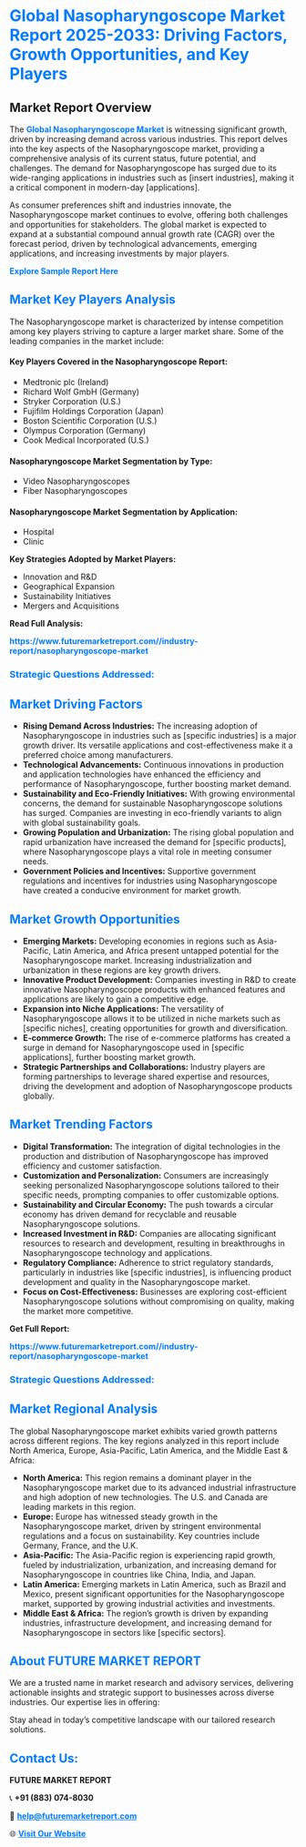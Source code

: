 <h1 style="color: #007BFF;">Global Nasopharyngoscope Market Report 2025-2033: Driving Factors, Growth Opportunities, and Key Players</h1>

<section id="overview">
<h2>Market Report Overview</h2>
<p>The <a href="https://www.futuremarketreport.com//industry-report/nasopharyngoscope-market" style="color: #007BFF; text-decoration: none;"><strong>Global Nasopharyngoscope Market</strong></a> is witnessing significant growth, driven by increasing demand across various industries. This report delves into the key aspects of the Nasopharyngoscope market, providing a comprehensive analysis of its current status, future potential, and challenges. The demand for Nasopharyngoscope has surged due to its wide-ranging applications in industries such as [insert industries], making it a critical component in modern-day [applications].</p>
<p>As consumer preferences shift and industries innovate, the Nasopharyngoscope market continues to evolve, offering both challenges and opportunities for stakeholders. The global market is expected to expand at a substantial compound annual growth rate (CAGR) over the forecast period, driven by technological advancements, emerging applications, and increasing investments by major players.</p>
</section>

<section id="overview">
<p><a href="https://www.futuremarketreport.com//request-sample/reportId=64804" style="color: #007BFF; text-decoration: none;"><strong>Explore Sample Report Here</strong></a></p>
</section>

<section id="key-players">
<h2 style="color: #007BFF;">Market Key Players Analysis</h2>
<p>The Nasopharyngoscope market is characterized by intense competition among key players striving to capture a larger market share. Some of the leading companies in the market include:</p>
<h4>Key Players Covered in the Nasopharyngoscope Report:</h4>
<ul><li>Medtronic plc (Ireland)</li><li>Richard Wolf GmbH (Germany)</li><li>Stryker Corporation (U.S.)</li><li>Fujifilm Holdings Corporation (Japan)</li><li>Boston Scientific Corporation (U.S.)</li><li>Olympus Corporation (Germany)</li><li>Cook Medical Incorporated (U.S.)</li></ul>
<h4>Nasopharyngoscope Market Segmentation by Type:</h4>
<ul><li>Video Nasopharyngoscopes</li><li>Fiber Nasopharyngoscopes</li></ul>

<h4>Nasopharyngoscope Market Segmentation by Application:</h4>
<ul><li>Hospital</li><li>Clinic</li></ul>
<p><strong>Key Strategies Adopted by Market Players:</strong></p>
<ul>
<li>Innovation and R&D</li>
<li>Geographical Expansion</li>
<li>Sustainability Initiatives</li>
<li>Mergers and Acquisitions</li>
</ul>
</section>

<section>
<p><strong>Read Full Analysis: </strong></p><a href="https://www.futuremarketreport.com//industry-report/nasopharyngoscope-market" style="color: #007BFF; text-decoration: none;"><strong>https://www.futuremarketreport.com//industry-report/nasopharyngoscope-market</strong></a>
<h3 style="color: #007BFF;">Strategic Questions Addressed:</h3>
</section>

<section id="driving-factors">
<h2 style="color: #007BFF;">Market Driving Factors</h2>
<ul>
<li><strong>Rising Demand Across Industries:</strong> The increasing adoption of Nasopharyngoscope in industries such as [specific industries] is a major growth driver. Its versatile applications and cost-effectiveness make it a preferred choice among manufacturers.</li>
<li><strong>Technological Advancements:</strong> Continuous innovations in production and application technologies have enhanced the efficiency and performance of Nasopharyngoscope, further boosting market demand.</li>
<li><strong>Sustainability and Eco-Friendly Initiatives:</strong> With growing environmental concerns, the demand for sustainable Nasopharyngoscope solutions has surged. Companies are investing in eco-friendly variants to align with global sustainability goals.</li>
<li><strong>Growing Population and Urbanization:</strong> The rising global population and rapid urbanization have increased the demand for [specific products], where Nasopharyngoscope plays a vital role in meeting consumer needs.</li>
<li><strong>Government Policies and Incentives:</strong> Supportive government regulations and incentives for industries using Nasopharyngoscope have created a conducive environment for market growth.</li>
</ul>
</section>

<section id="growth-opportunities">
<h2 style="color: #007BFF;">Market Growth Opportunities</h2>
<ul>
<li><strong>Emerging Markets:</strong> Developing economies in regions such as Asia-Pacific, Latin America, and Africa present untapped potential for the Nasopharyngoscope market. Increasing industrialization and urbanization in these regions are key growth drivers.</li>
<li><strong>Innovative Product Development:</strong> Companies investing in R&D to create innovative Nasopharyngoscope products with enhanced features and applications are likely to gain a competitive edge.</li>
<li><strong>Expansion into Niche Applications:</strong> The versatility of Nasopharyngoscope allows it to be utilized in niche markets such as [specific niches], creating opportunities for growth and diversification.</li>
<li><strong>E-commerce Growth:</strong> The rise of e-commerce platforms has created a surge in demand for Nasopharyngoscope used in [specific applications], further boosting market growth.</li>
<li><strong>Strategic Partnerships and Collaborations:</strong> Industry players are forming partnerships to leverage shared expertise and resources, driving the development and adoption of Nasopharyngoscope products globally.</li>
</ul>
</section>

<section id="trending-factors">
<h2 style="color: #007BFF;">Market Trending Factors</h2>
<ul>
<li><strong>Digital Transformation:</strong> The integration of digital technologies in the production and distribution of Nasopharyngoscope has improved efficiency and customer satisfaction.</li>
<li><strong>Customization and Personalization:</strong> Consumers are increasingly seeking personalized Nasopharyngoscope solutions tailored to their specific needs, prompting companies to offer customizable options.</li>
<li><strong>Sustainability and Circular Economy:</strong> The push towards a circular economy has driven demand for recyclable and reusable Nasopharyngoscope solutions.</li>
<li><strong>Increased Investment in R&D:</strong> Companies are allocating significant resources to research and development, resulting in breakthroughs in Nasopharyngoscope technology and applications.</li>
<li><strong>Regulatory Compliance:</strong> Adherence to strict regulatory standards, particularly in industries like [specific industries], is influencing product development and quality in the Nasopharyngoscope market.</li>
<li><strong>Focus on Cost-Effectiveness:</strong> Businesses are exploring cost-efficient Nasopharyngoscope solutions without compromising on quality, making the market more competitive.</li>
</ul>
</section>

<section>
<p><strong>Get Full Report: </strong></p><a href="https://www.futuremarketreport.com//industry-report/nasopharyngoscope-market" style="color: #007BFF; text-decoration: none;"><strong>https://www.futuremarketreport.com//industry-report/nasopharyngoscope-market</strong></a>
<h3 style="color: #007BFF;">Strategic Questions Addressed:</h3>
</section>


<section id="regional-analysis">
<h2 style="color: #007BFF;">Market Regional Analysis</h2>
<p>The global Nasopharyngoscope market exhibits varied growth patterns across different regions. The key regions analyzed in this report include North America, Europe, Asia-Pacific, Latin America, and the Middle East & Africa:</p>
<ul>
<li><strong>North America:</strong> This region remains a dominant player in the Nasopharyngoscope market due to its advanced industrial infrastructure and high adoption of new technologies. The U.S. and Canada are leading markets in this region.</li>
<li><strong>Europe:</strong> Europe has witnessed steady growth in the Nasopharyngoscope market, driven by stringent environmental regulations and a focus on sustainability. Key countries include Germany, France, and the U.K.</li>
<li><strong>Asia-Pacific:</strong> The Asia-Pacific region is experiencing rapid growth, fueled by industrialization, urbanization, and increasing demand for Nasopharyngoscope in countries like China, India, and Japan.</li>
<li><strong>Latin America:</strong> Emerging markets in Latin America, such as Brazil and Mexico, present significant opportunities for the Nasopharyngoscope market, supported by growing industrial activities and investments.</li>
<li><strong>Middle East & Africa:</strong> The region’s growth is driven by expanding industries, infrastructure development, and increasing demand for Nasopharyngoscope in sectors like [specific sectors].</li>
</ul>
</section>

<footer>
<h2 style="color: #007BFF;">About FUTURE MARKET REPORT</h2>
<p>We are a trusted name in market research and advisory services, delivering actionable insights and strategic support to businesses across diverse industries. Our expertise lies in offering:</p>

<p>Stay ahead in today’s competitive landscape with our tailored research solutions.</p>

<h2 style="color: #007BFF;">Contact Us:</h2>
<p><strong>FUTURE MARKET REPORT</strong></p>
<p>📞 <strong>+91 (883) 074-8030</strong></p>
<p>📧 <strong><a href="mailto:help@futuremarketreport.com" style="color: #007BFF;">help@futuremarketreport.com</a></strong></p>
<p>🌐 <strong><a href="https://www.futuremarketreport.com/" style="color: #007BFF;">Visit Our Website</a></strong></p>
</footer>